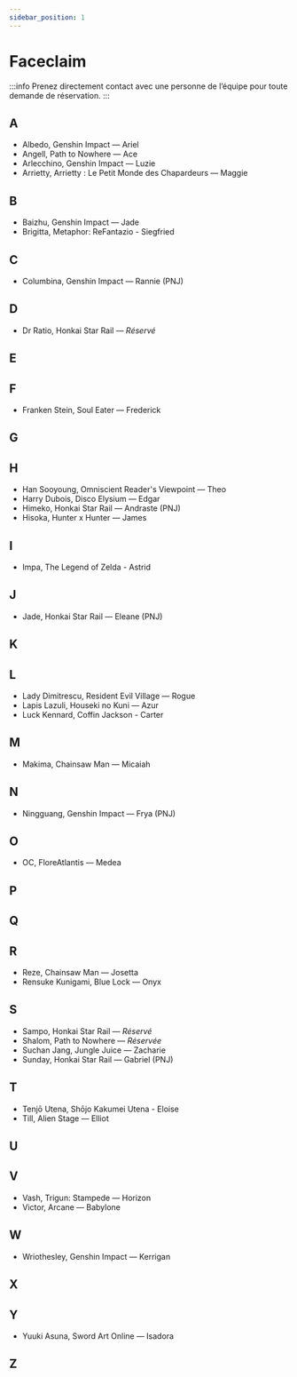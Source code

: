 ```yaml
---
sidebar_position: 1
---
```


# Faceclaim
:::info
Prenez directement contact avec une personne de l’équipe pour toute demande de réservation.
:::

## A

- Albedo, Genshin Impact — Ariel
- Angell, Path to Nowhere — Ace
- Arlecchino, Genshin Impact — Luzie
- Arrietty, Arrietty : Le Petit Monde des Chapardeurs — Maggie

## B

- Baizhu, Genshin Impact — Jade
- Brigitta, Metaphor: ReFantazio - Siegfried

## C

- Columbina, Genshin Impact — Rannie (PNJ)

## D

- Dr Ratio, Honkai Star Rail — *Réservé*

## E

## F

- Franken Stein, Soul Eater — Frederick

## G

## H

- Han Sooyoung, Omniscient Reader's Viewpoint — Theo
- Harry Dubois, Disco Elysium — Edgar
- Himeko, Honkai Star Rail — Andraste (PNJ)
- Hisoka, Hunter x Hunter — James

## I

- Impa, The Legend of Zelda - Astrid

## J

- Jade, Honkai Star Rail — Eleane (PNJ)

## K

## L

- Lady Dimitrescu, Resident Evil Village — Rogue
- Lapis Lazuli, Houseki no Kuni — Azur
- Luck Kennard, Coffin Jackson - Carter

## M

- Makima, Chainsaw Man — Micaiah

## N

- Ningguang, Genshin Impact — Frya (PNJ)

## O

- OC, FloreAtlantis — Medea

## P

## Q

## R

- Reze, Chainsaw Man — Josetta
- Rensuke Kunigami, Blue Lock — Onyx

## S

- Sampo, Honkai Star Rail — *Réservé*
- Shalom, Path to Nowhere — *Réservée*
- Suchan Jang, Jungle Juice — Zacharie
- Sunday, Honkai Star Rail — Gabriel (PNJ)

## T

- Tenjō Utena, Shōjo Kakumei Utena - Eloise
- Till, Alien Stage — Elliot

## U

## V

- Vash, Trigun: Stampede — Horizon
- Victor, Arcane — Babylone

## W

- Wriothesley, Genshin Impact — Kerrigan

## X

## Y

- Yuuki Asuna, Sword Art Online — Isadora

## Z